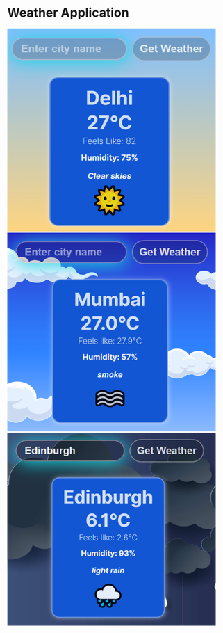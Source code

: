 # Weather Application

<p float="left">
  <img width="480" src="./screenshots/1.png">
  <img width="480" src="./screenshots/2.png">
  <img width="480" src="./screenshots/3.png">
</p>
